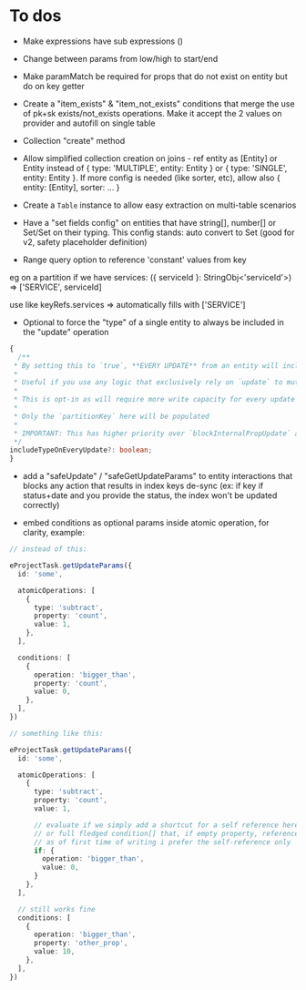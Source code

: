 # To dos

- Make expressions have sub expressions ()
- Change between params from low/high to start/end
- Make paramMatch be required for props that do not exist on entity but do on key getter
- Create a "item_exists" & "item_not_exists" conditions that merge the use of pk+sk exists/not_exists operations. Make it accept the 2 values on provider and autofill on single table
- Collection "create" method
- Allow simplified collection creation on joins - ref entity as [Entity] or Entity instead of { type: 'MULTIPLE', entity: Entity } or { type: 'SINGLE', entity: Entity }. If more config is needed (like sorter, etc), allow also { entity: [Entity], sorter: ... }
- Create a `Table` instance to allow easy extraction on multi-table scenarios
- Have a "set fields config" on entities that have string[], number[] or Set<string>/Set<number> on their typing. This config stands: auto convert to Set (good for v2, safety placeholder definition)

- Range query option to reference 'constant' values from key

eg on a partition if we have services: ({ serviceId }: StringObj<'serviceId'>) => ['SERVICE', serviceId]

use like keyRefs.services => automatically fills with ['SERVICE']

- Optional to force the "type" of a single entity to always be included in the "update" operation
```ts
{
  /**
 * By setting this to `true`, **EVERY UPDATE** from an entity will include the `type` value
 *
 * Useful if you use any logic that exclusively rely on `update` to mutate an item
 *
 * This is opt-in as will require more write capacity for every update operation
 *
 * Only the `partitionKey` here will be populated
 *
 * IMPORTANT: This has higher priority over `blockInternalPropUpdate` and `badUpdateValidation`
 */
includeTypeOnEveryUpdate?: boolean;
}
```

- add a "safeUpdate" / "safeGetUpdateParams" to entity interactions that blocks any action that results in index keys de-sync (ex: if key if status+date and you provide the status, the index won't be updated correctly)

- embed conditions as optional params inside atomic operation, for clarity, example:

```ts
// instead of this:

eProjectTask.getUpdateParams({
  id: 'some',

  atomicOperations: [
    {
      type: 'subtract',
      property: 'count',
      value: 1,
    },
  ],

  conditions: [
    {
      operation: 'bigger_than',
      property: 'count',
      value: 0,
    },
  ],
})

// something like this:

eProjectTask.getUpdateParams({
  id: 'some',

  atomicOperations: [
    {
      type: 'subtract',
      property: 'count',
      value: 1,

      // evaluate if we simply add a shortcut for a self reference here (since count > 0 for count--)
      // or full fledged condition[] that, if empty property, reference is set to the main operation one
      // as of first time of writing i prefer the self-reference only
      if: {
        operation: 'bigger_than',
        value: 0,
      }
    },
  ],

  // still works fine
  conditions: [
    {
      operation: 'bigger_than',
      property: 'other_prop',
      value: 10,
    },
  ],
})

```
